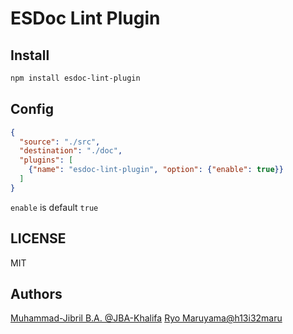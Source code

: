 # ESDoc Lint Plugin
## Install
```bash
npm install esdoc-lint-plugin
```

## Config
```json
{
  "source": "./src",
  "destination": "./doc",
  "plugins": [
    {"name": "esdoc-lint-plugin", "option": {"enable": true}}
  ]
}
```

`enable` is default `true`

## LICENSE
MIT

## Authors
[Muhammad-Jibril B.A. @JBA-Khalifa](https://github.com/JBA-Khalifa)
[Ryo Maruyama@h13i32maru](https://github.com/h13i32maru)

